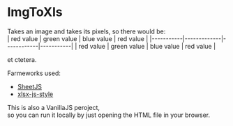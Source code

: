 # ImgToXls

Takes an image and takes its pixels, so there would be:  
| red value | green value | blue value | red value |
|-----------|-------------|------------|-----------|
| red value | green value | blue value | red value | 

et ctetera.  

Farmeworks used:
- [SheetJS](https://www.npmjs.com/package/xlsx)
- [xlsx-js-style](https://www.npmjs.com/package/xlsx-js-style)

This is also a VanillaJS peroject,  
so you can run it locally by just opening the HTML file in your browser.
